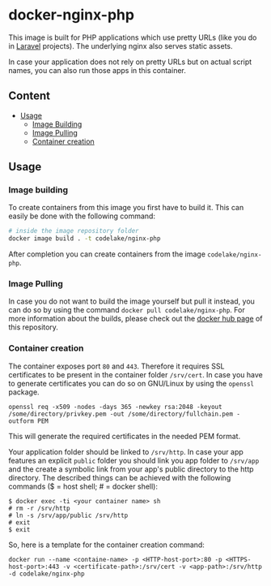 # docker-nginx-php
This image is built for PHP applications which use pretty URLs
(like you do in [Laravel](https://laravel.com/) projects).
The underlying nginx also serves static assets.

In case your application does not rely on pretty URLs but on actual script names,
you can also run those apps in this container.

## Content
* [Usage](#usage)
  * [Image Building](#image-building)
  * [Image Pulling](#image-pulling)
  * [Container creation](#container-creation)

## Usage

### Image building
To create containers from this image you first have to build it.
This can easily be done with the following command:
```bash
# inside the image repository folder
docker image build . -t codelake/nginx-php
```
After completion you can create containers from the image `codelake/nginx-php`.

### Image Pulling
In case you do not want to build the image yourself but pull it instead,
you can do so by using the command `docker pull codelake/nginx-php`.
For more information about the builds, please check out the
[docker hub page](https://hub.docker.com/r/codelake/nginx-php) of this repository.

### Container creation
The container exposes port `80` and `443`.
Therefore it requires SSL certificates to be present in the container folder `/srv/cert`.
In case you have to generate certificates you can do so on GNU/Linux by using the `openssl` package.
```
openssl req -x509 -nodes -days 365 -newkey rsa:2048 -keyout /some/directory/privkey.pem -out /some/directory/fullchain.pem -outform PEM
```
This will generate the required certificates in the needed PEM format.

Your application folder should be linked to `/srv/http`.
In case your app features an explicit `public` folder you should link you app folder to `/srv/app`
and the create a symbolic link from your app's public directory to the http directory.
The described things can be achieved with the following commands ($ = host shell; # = docker shell):
```
$ docker exec -ti <your container name> sh
# rm -r /srv/http
# ln -s /srv/app/public /srv/http
# exit
$ exit
```

So, here is a template for the container creation command:
```
docker run --name <containe-name> -p <HTTP-host-port>:80 -p <HTTPS-host-port>:443 -v <certificate-path>:/srv/cert -v <app-path>:/srv/http -d codelake/nginx-php
```
